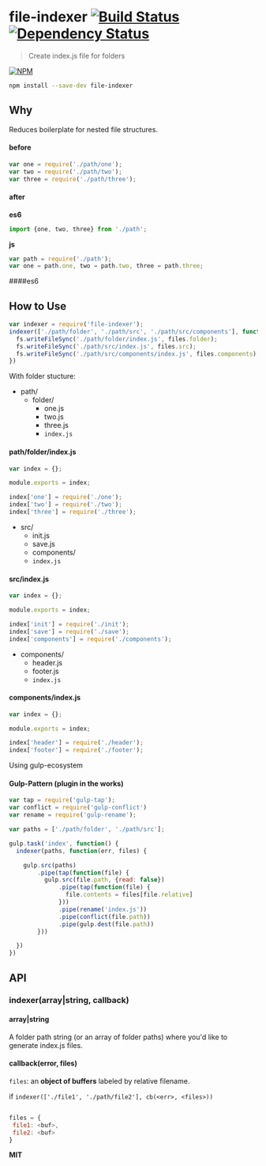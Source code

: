 # file-indexer [![Build Status](https://img.shields.io/travis/RnbWd/file-indexer.svg?style=flat-square)](https://travis-ci.org/RnbWd/file-indexer)[![Dependency Status](https://img.shields.io/david/RnbWd/file-indexer.svg?style=flat-square)](https://david-dm.org/RnbWd/file-indexer)

> Create index.js file for folders

[![NPM](https://nodei.co/npm/file-indexer.png?downloads=true)](https://nodei.co/npm/file-indexer/)

```bash
npm install --save-dev file-indexer
```
## Why

Reduces boilerplate for nested file structures.

#### before

```js
var one = require('./path/one');
var two = require('./path/two');
var three = require('./path/three');
```

#### after

**es6**

```js
import {one, two, three} from './path';
```

**js**
```js
var path = require('./path');
var one = path.one, two = path.two, three = path.three;
```

####es6


## How to Use

```js
var indexer = require('file-indexer');
indexer(['./path/folder', './path/src', './path/src/components'], function(err, files) {
  fs.writeFileSync('./path/folder/index.js', files.folder);
  fs.writeFileSync('./path/src/index.js', files.src);
  fs.writeFileSync('./path/src/components/index.js', files.components);
})
```

With folder stucture:


- path/
  - folder/
    - one.js
    - two.js
    - three.js
    - `index.js`

#### path/folder/index.js

```js
var index = {};

module.exports = index;

index['one'] = require('./one');
index['two'] = require('./two');
index['three'] = require('./three');
```

- src/
  - init.js
  - save.js
  - components/
  - `index.js`

#### src/index.js

```js
var index = {};

module.exports = index;

index['init'] = require('./init');
index['save'] = require('./save');
index['components'] = require('./components');
```
- components/
  - header.js
  - footer.js
  - `index.js`

#### components/index.js

```js
var index = {};

module.exports = index;

index['header'] = require('./header');
index['footer'] = require('./footer');
```

Using gulp-ecosystem

#### Gulp-Pattern (plugin in the works)

```js
var tap = require('gulp-tap');
var conflict = require('gulp-conflict')
var rename = require('gulp-rename');

var paths = ['./path/folder', './path/src'];

gulp.task('index', function() {
  indexer(paths, function(err, files) {

    gulp.src(paths)
        .pipe(tap(function(file) {
          gulp.src(file.path, {read: false})
              .pipe(tap(function(file) {
                file.contents = files[file.relative]
              }))
              .pipe(rename('index.js'))
              .pipe(conflict(file.path))
              .pipe(gulp.dest(file.path))
        }))

  })
})
```

## API

### indexer(array|string, callback)

#### array|string

A folder path string (or an array of folder paths) where you'd like to generate index.js files.

#### callback(error, files)

`files`: an **object of buffers** labeled by relative filename.

if  `indexer(['./file1', './path/file2'], cb(<err>, <files>))`


```js

files = {
 file1: <buf>,
 file2: <buf>
}

```

**MIT**



